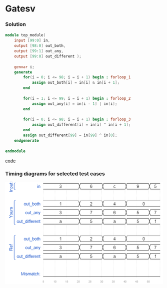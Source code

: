 # Gatesv
### Solution
```Verilog
module top_module( 
    input [99:0] in,
    output [98:0] out_both,
    output [99:1] out_any,
    output [99:0] out_different );
    
    genvar i;
    generate
        for(i = 0; i <= 98; i = i + 1) begin : forloop_1
            assign out_both[i] = in[i] & in[i + 1];
        end
        
        for(i = 1; i <= 99; i = i + 1) begin : forloop_2
            assign out_any[i] = in[i - 1] | in[i];
        end
        
        for(i = 0; i <= 98; i = i + 1) begin : forloop_3
            assign out_different[i] = in[i] ^ in[i + 1];
        end
        assign out_different[99] = in[99] ^ in[0];
    endgenerate

endmodule
```
[code](./59.v)

### Timing diagrams for selected test cases
![result](./result.png)